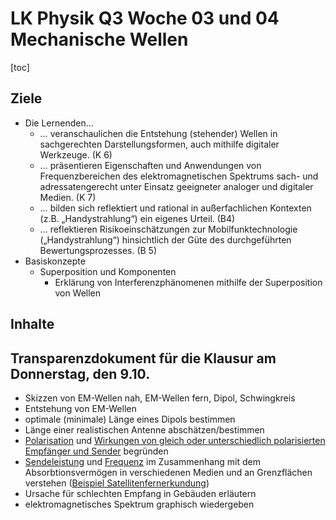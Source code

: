 LK Physik Q3 Woche 03 und 04 Mechanische Wellen
==============================

[toc]

## Ziele

* Die Lernenden…
  * … veranschaulichen die Entstehung (stehender) Wellen in sachgerechten Darstellungsformen, auch mithilfe digitaler Werkzeuge. (K 6)
  * … präsentieren Eigenschaften und Anwendungen von Frequenzbereichen des elektromagnetischen Spektrums sach- und adressatengerecht unter Einsatz geeigneter analoger und digitaler Medien. (K 7)
  * … bilden sich reflektiert und rational in außerfachlichen Kontexten (z.B. „Handystrahlung“) ein eigenes Urteil. (B4)
  * … reflektieren Risikoeinschätzungen zur Mobilfunktechnologie („Handystrahlung“) hinsichtlich der Güte des durchgeführten Bewertungsprozesses. (B 5)
* Basiskonzepte
  * Superposition und Komponenten
    * Erklärung von Interferenzphänomenen mithilfe der Superposition von Wellen

## Inhalte

## Transparenzdokument für die Klausur am Donnerstag, den 9.10.

- Skizzen von EM-Wellen nah, EM-Wellen fern, Dipol, Schwingkreis
- Entstehung von EM-Wellen
- optimale (minimale) Länge eines Dipols bestimmen
- Länge einer realistischen Antenne abschätzen/bestimmen
- [Polarisation](https://de.wikipedia.org/wiki/Polarisation) und [Wirkungen von gleich oder unterschiedlich polarisierten Empfänger und Sender](https://www.dl3ftz.de/horizontale-und-vertikale-polarisation-bei-antennen/) begründen
- [Sendeleistung](https://de.wikipedia.org/wiki/Sendeleistung) und [Frequenz](https://de.wikipedia.org/wiki/Wireless_Local_Area_Network#Reichweite_und_Antennen) im Zusammenhang mit dem Absorbtionsvermögen in verschiedenen Medien und an Grenzflächen verstehen ([Beispiel Satellitenfernerkundung](https://www.fe-lexikon.info/lexikon/satellitenfernerkundung))
- Ursache für schlechten Empfang in Gebäuden erläutern
- elektromagnetisches Spektrum graphisch wiedergeben
